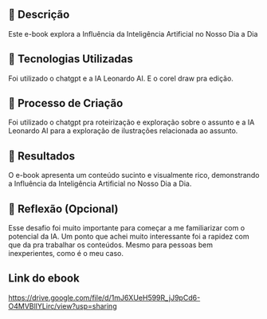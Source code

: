 

## 📒 Descrição
Este e-book explora a Influência da Inteligência Artificial no Nosso Dia a Dia

## 🤖 Tecnologias Utilizadas
Foi utilizado o chatgpt e a IA Leonardo AI. E o corel draw pra edição.

## 🧐 Processo de Criação
Foi utilizado o chatgpt pra roteirização e exploração sobre o assunto e a IA Leonardo AI para a exploração de ilustrações relacionada ao assunto.

## 🚀 Resultados
O e-book apresenta um conteúdo sucinto e visualmente rico, demonstrando a Influência da Inteligência Artificial no Nosso Dia a Dia.

## 💭 Reflexão (Opcional)
Esse desafio foi muito importante para começar a me familiarizar com o potencial da IA. Um ponto que achei muito interessante foi a rapidez com que da pra trabalhar os conteúdos. Mesmo para pessoas bem inexperientes, como é o meu caso.

## Link do ebook

https://drive.google.com/file/d/1mJ6XUeH599R_jJ9pCd6-O4MVBlIYLirc/view?usp=sharing
